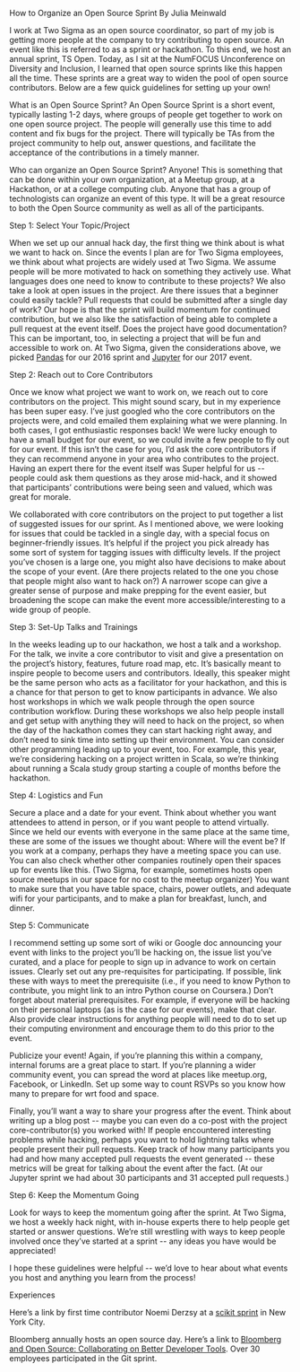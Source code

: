 How to Organize an Open Source Sprint
By Julia Meinwald

I work at Two Sigma as an open source coordinator, so part of my job is getting more people at the company to try contributing to open source.  An event like this is referred to as a sprint or hackathon.  To this end, we host an annual sprint, TS Open.  Today, as I sit at the NumFOCUS Unconference on Diversity and Inclusion, I learned that open source sprints like this happen all the time.  These sprints are a great way to widen the pool of open source contributors.  Below are a few quick guidelines for setting up your own!

What is an Open Source Sprint?
An Open Source Sprint is a short event, typically lasting 1-2 days, where groups of people get together to work on one open source project.  The people will generally use this time to add content and fix bugs for the project.  There will typically be TAs from the project community to help out, answer questions, and facilitate the acceptance of the contributions in a timely manner.

Who can organize an Open Source Sprint?
Anyone!  This is something that can be done within your own organization, at a Meetup group, at a Hackathon, or at a college computing club.  Anyone that has a group of technologists can organize an event of this type.  It will be a great resource to both the Open Source community as well as all of the participants.

Step 1: Select Your Topic/Project

When we set up our annual hack day, the first thing we think about is  what we want to hack on.  Since the events I plan are for Two Sigma employees, we think about what projects are widely used at Two Sigma.  We assume people will be more motivated to hack on something they actively use. What languages does one need to know to contribute to these projects? We also take a look at open issues in the project.  Are there issues that a beginner could easily tackle? Pull requests that could be submitted after a single day of work? Our hope is that the sprint will build momentum for continued contribution, but we also like the satisfaction of being able to complete a pull request at the event itself.  Does the project have good documentation? This can be important, too, in selecting a project that will be fun and accessible to work on. At Two Sigma, given the considerations above, we picked [Pandas](https://github.com/pandas-dev/pandas) for our 2016 sprint and [Jupyter](https://github.com/jupyter) for our 2017 event.  

Step 2: Reach out to Core Contributors

Once we know what project we want to work on, we reach out to core contributors on the project.  This might sound scary, but in my experience has been super easy.  I’ve just googled who the core contributors on the projects were, and cold emailed them explaining what we were planning.  In both cases, I got enthusiastic responses back! We were lucky enough to have a small budget for our event, so we could invite a few people to fly out for our event.  If this isn’t the case for you, I’d ask the core contributors if they can recommend anyone in your area who contributes to the project.  Having an expert there for the event itself was Super helpful for us -- people could ask them questions as they arose mid-hack, and it showed that participants’ contributions were being seen and valued, which was great for morale. 

We collaborated with core contributors on the project to put together a list of suggested issues for our sprint.  As I mentioned above, we were looking for issues that could be tackled in a single day, with a special focus on beginner-friendly issues.  It’s helpful if the project you pick already has some sort of system for tagging issues with difficulty levels. If the project you’ve chosen is a large one, you might also have decisions to make about the scope of your event. (Are there projects related to the one you chose that people might also want to hack on?)   A narrower scope can give a greater sense of purpose and make prepping for the event easier, but broadening the scope can make the event more accessible/interesting to a wide group of people.  

Step 3: Set-Up Talks and Trainings

In the weeks leading up to our hackathon, we host a talk and a workshop.  For the talk, we invite a core contributor to visit and give a presentation on the project’s history, features, future road map, etc.  It’s basically meant to inspire people to become users and contributors.  Ideally, this speaker might be the same person who acts as a facilitator for your hackathon, and this is a chance for that person to get to know participants in advance. We also host workshops in which we walk people through the open source contribution workflow.  During these workshops we also help people install and get setup with anything they will need to hack on the project, so when the day of the hackathon comes they can start hacking right away, and don’t need to sink time into setting up their environment.  You can consider other programming leading up to your event, too.  For example, this year, we’re considering hacking on a project written in Scala, so we’re thinking about running a Scala study group starting a couple of months before the hackathon.  

Step 4: Logistics and Fun

Secure a place and a date for your event.  Think about whether you want attendees to attend in person, or if you want people to attend virtually.  Since we held our events with everyone in the same place at the same time, these are some of the issues we thought about: Where will the event be?  If you work at a company, perhaps they have a meeting space you can use. You can also check whether other companies routinely open their spaces up for events like this. (Two Sigma, for example, sometimes hosts open source meetups in our space for no cost to the meetup organizer) You want to make sure that you have table space, chairs, power outlets, and adequate wifi for your participants, and to make a plan for breakfast, lunch, and dinner.  

Step 5: Communicate

I recommend setting up some sort of wiki or Google doc announcing your event with links to the project you’ll be hacking on, the issue list you’ve curated, and a place for people to sign up in advance to work on certain issues. Clearly set out any pre-requisites for participating.  If possible, link these with ways to meet the prerequisite (i.e., if you need to know Python to contribute, you might link to an intro Python course on Coursera.) Don’t forget about material prerequisites. For example, if everyone will be hacking on their personal laptops (as is the case for our events), make that clear.  Also provide clear instructions for anything people will need to do to set up their computing environment and encourage them to do this prior to the event.    

Publicize your event! Again, if you’re planning this within a company, internal forums are a great place to start.  If you’re planning a wider community event, you can spread the word at places like meetup.org, Facebook, or LinkedIn.  Set up some way to count RSVPs so you know how many to prepare for wrt food and space.  

Finally, you’ll want a way to share your progress after the event. Think about writing up a blog post -- maybe you can even do a co-post with the project core-contributor(s) you worked with! If people encountered interesting problems while hacking, perhaps you want to hold lightning talks where people present their pull requests.  Keep track of how many participants you had and how many accepted pull requests the event generated -- these metrics will be great for talking about the event after the fact.  (At our Jupyter sprint we had about 30 participants and 31 accepted pull requests.)  

Step 6: Keep the Momentum Going

Look for ways to keep the momentum going after the sprint.  At Two Sigma, we host a weekly hack night, with in-house experts there to help people get started or answer questions.  We’re still wrestling with ways to keep people involved once they’ve started at a sprint -- any ideas you have would be appreciated! 

I hope these guidelines were helpful -- we’d love to hear about what events you host and anything you learn from the process! 


Experiences

Here’s a link by first time contributor Noemi Derzsy at a [scikit sprint](http://wimlds.org/noemi-derzsy-scikit-learn-sprint/) in New York City.  

Bloomberg annually hosts an open source day.  Here’s a link to [Bloomberg and Open Source:  Collaborating on Better Developer Tools]( 
https://www.bloomberg.com/company/announcements/bloomberg-open-source-collaborating-better-solutions-code-management/).  Over 30 employees participated in the Git sprint. 


